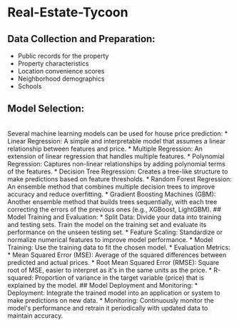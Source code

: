 # Real-Estate-Tycoon


## Data Collection and Preparation:
* Public records for the property 
* Property characteristics 
* Location convenience scores 
* Neighborhood demographics 
* Schools 
## Model Selection:
<br>  
Several machine learning models can be used for house price prediction:
* Linear Regression: A simple and interpretable model that assumes a linear relationship between features and price.
* Multiple Regression: An extension of linear regression that handles multiple features.
* Polynomial Regression: Captures non-linear relationships by adding polynomial terms of the features.
* Decision Tree Regression: Creates a tree-like structure to make predictions based on feature thresholds.
* Random Forest Regression: An ensemble method that combines multiple decision trees to improve accuracy and reduce overfitting.
* Gradient Boosting Machines (GBM): Another ensemble method that builds trees sequentially, with each tree correcting the errors of the previous ones (e.g., XGBoost, LightGBM).
## Model Training and Evaluation:
* Split Data: Divide your data into training and testing sets. Train the model on the training set and evaluate its performance on the unseen testing set.
* Feature Scaling: Standardize or normalize numerical features to improve model performance.
* Model Training: Use the training data to fit the chosen model.
* Evaluation Metrics:
* Mean Squared Error (MSE): Average of the squared differences between predicted and actual prices.
* Root Mean Squared Error (RMSE): Square root of MSE, easier to interpret as it's in the same units as the price.
* R-squared: Proportion of variance in the target variable (price) that is explained by the model.
## Model Deployment and Monitoring:
* Deployment: Integrate the trained model into an application or system to make predictions on new data.
* Monitoring: Continuously monitor the model's performance and retrain it periodically with updated data to maintain accuracy.
